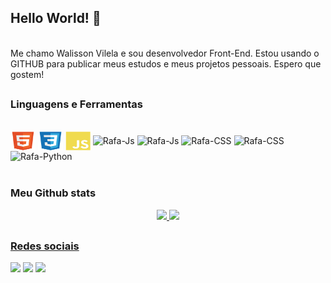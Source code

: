 ## Hello World! 👋
<br>
<div align="left">
Me chamo Walisson Vilela e sou desenvolvedor Front-End. Estou usando o GITHUB para publicar meus estudos e meus projetos pessoais. Espero que gostem! <br>
</div>

##
### Linguagens e Ferramentas

<div style="display: inline_block"><br>
  <img align="center" alt="Rafa-HTML" height="30" width="40" src="https://raw.githubusercontent.com/devicons/devicon/master/icons/html5/html5-original.svg">
  <img align="center" alt="Rafa-CSS" height="30" width="40" src="https://raw.githubusercontent.com/devicons/devicon/master/icons/css3/css3-original.svg">
  <img align="center" alt="Rafa-Js" height="30" width="40" src="https://raw.githubusercontent.com/devicons/devicon/master/icons/javascript/javascript-plain.svg">
  <img align="center" alt="Rafa-Js" height="30" width="40" src="https://cdn.jsdelivr.net/gh/devicons/devicon/icons/typescript/typescript-original.svg" />
  <img align="center" alt="Rafa-Js" height="30" width="40" src="https://cdn.jsdelivr.net/gh/devicons/devicon/icons/react/react-original.svg" />         
  <img align="center" alt="Rafa-CSS" height="30" width="40" src="https://cdn.jsdelivr.net/gh/devicons/devicon/icons/photoshop/photoshop-plain.svg" />
  <img align="center" alt="Rafa-CSS" height="30" width="40" src="https://cdn.jsdelivr.net/gh/devicons/devicon/icons/illustrator/illustrator-plain.svg">
  <img align="center" alt="Rafa-Python" height="30" width="40" src="https://cdn.jsdelivr.net/gh/devicons/devicon/icons/figma/figma-original.svg" />
</div>
<br>

### Meu Github stats
  
<div align="center">
  <a href="https://github.com/Walisson-Vilela">
  <img height="180em" src="https://github-readme-stats-sigma-five.vercel.app/api?username=Walisson-Vilela&show_icons=true&count_private=true&line_height=30&theme=dark"/>
  <img height="180em" src="https://github-readme-stats-sigma-five.vercel.app/api/top-langs/?username=Walisson-Vilela&layout=compact&theme=dark"/>
</div>

##
### Redes sociais

[<img src="https://img.shields.io/badge/linkedin-%230077B5.svg?&style=for-the-badge&logo=linkedin&logoColor=white" />](https://www.linkedin.com/in/walissonvilela/)
[<img src = "https://img.shields.io/badge/instagram-%23E4405F.svg?&style=for-the-badge&logo=instagram&logoColor=white">](https://www.instagram.com/walisson.vilela/) 
[<img src = "https://img.shields.io/badge/facebook-%231877F2.svg?&style=for-the-badge&logo=facebook&logoColor=white">](https://www.facebook.com/walisson.deholanda) 


